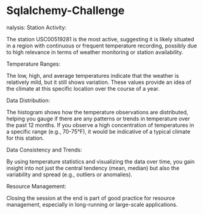 # Sqlalchemy-Challenge

nalysis:
Station Activity:

The station USC00519281 is the most active, suggesting it is likely situated in a region with continuous or frequent temperature recording, possibly due to high relevance in terms of weather monitoring or station availability.

Temperature Ranges:

The low, high, and average temperatures indicate that the weather is relatively mild, but it still shows variation. These values provide an idea of the climate at this specific location over the course of a year.

Data Distribution:

The histogram shows how the temperature observations are distributed, helping you gauge if there are any patterns or trends in temperature over the past 12 months. If you observe a high concentration of temperatures in a specific range (e.g., 70-75°F), it would be indicative of a typical climate for this station.

Data Consistency and Trends:

By using temperature statistics and visualizing the data over time, you gain insight into not just the central tendency (mean, median) but also the variability and spread (e.g., outliers or anomalies).

Resource Management:

Closing the session at the end is part of good practice for resource management, especially in long-running or large-scale applications.
